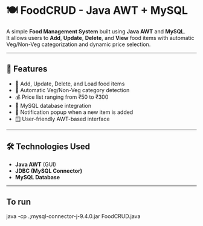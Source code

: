 # 🍽️ FoodCRUD - Java AWT + MySQL

A simple **Food Management System** built using **Java AWT** and **MySQL**.  
It allows users to **Add**, **Update**, **Delete**, and **View** food items with automatic Veg/Non-Veg categorization and dynamic price selection.

---

## 🚀 Features

- 🧾 Add, Update, Delete, and Load food items  
- 🍛 Automatic Veg/Non-Veg category detection  
- 💰 Price list ranging from ₹50 to ₹300  
- 🧮 MySQL database integration  
- 💬 Notification popup when a new item is added  
- 🪟 User-friendly AWT-based interface  

---

## 🛠️ Technologies Used

- **Java AWT** (GUI)
- **JDBC (MySQL Connector)**  
- **MySQL Database**

---

## To run 
java -cp .;mysql-connector-j-9.4.0.jar FoodCRUD.java
